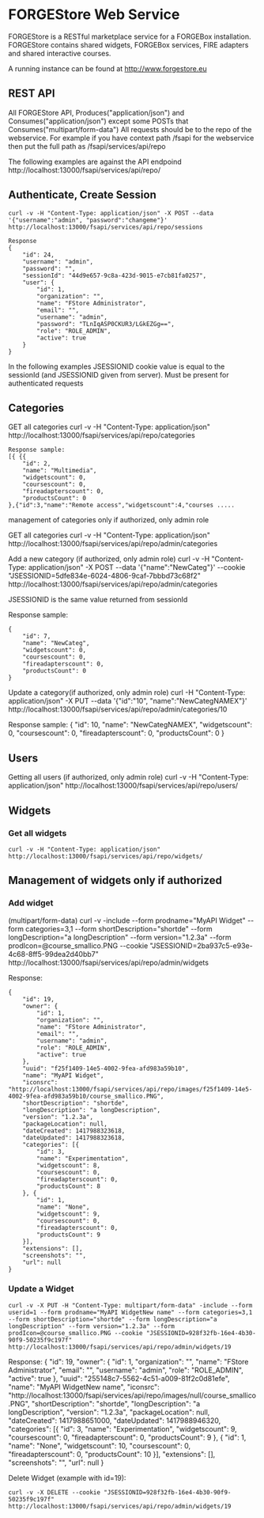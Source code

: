 FORGEStore Web Service
==========

FORGEStore is a RESTful marketplace service for a FORGEBox installation.
FORGEStore contains shared widgets, FORGEBox services, FIRE adapters and shared interactive courses.

A running instance can be found at http://www.forgestore.eu


REST API
--------

All FORGEStore API,  Produces("application/json") and Consumes("application/json") except some POSTs that Consumes("multipart/form-data")
All requests should be to the repo of the webservice. 
For example if you have context path /fsapi for the webservice then put the full path as /fsapi/services/api/repo

The following examples are against the  API endpoind
http://localhost:13000/fsapi/services/api/repo/


Authenticate, Create Session
----------------------------
    curl -v -H "Content-Type: application/json" -X POST --data '{"username":"admin", "password":"changeme"}' http://localhost:13000/fsapi/services/api/repo/sessions

    Response
    {
        "id": 24,
        "username": "admin",
        "password": "",
        "sessionId": "44d9e657-9c8a-423d-9015-e7cb81fa0257",
        "user": {
            "id": 1,
            "organization": "",
            "name": "FStore Administrator",
            "email": "",
            "username": "admin",
            "password": "TLnIqASP0CKUR3/LGkEZGg==",
            "role": "ROLE_ADMIN",
            "active": true
        }
    }

In the following examples JSESSIONID cookie value is equal to the sessionId (and JSESSIONID given from server). Must be present for authenticated requests


Categories
----------
GET all categories
    curl -v -H "Content-Type: application/json" http://localhost:13000/fsapi/services/api/repo/categories
    
    Response sample:
    [{ {{
        "id": 2,
        "name": "Multimedia",
        "widgetscount": 0,
        "coursescount": 0,
        "fireadapterscount": 0,
        "productsCount": 0
    },{"id":3,"name":"Remote access","widgetscount":4,"courses .....


management of categories only if authorized, only admin role


GET all categories
    curl -v -H "Content-Type: application/json" http://localhost:13000/fsapi/services/api/repo/admin/categories

Add a new category (if authorized, only admin role)
    curl -v -H "Content-Type: application/json" -X POST --data '{"name":"NewCateg"}' --cookie "JSESSIONID=5dfe834e-6024-4806-9caf-7bbbd73c68f2"  http://localhost:13000/fsapi/services/api/repo/admin/categories

JSESSIONID is the same value returned from sessionId

Response sample:

    {
        "id": 7,
        "name": "NewCateg",
        "widgetscount": 0,
        "coursescount": 0,
        "fireadapterscount": 0,
        "productsCount": 0
    }

Update a category(if authorized, only admin role)
    curl -H "Content-Type: application/json" -X PUT --data '{"id":"10", "name":"NewCategNAMEX"}'  http://localhost:13000/fsapi/services/api/repo/admin/categories/10

Response sample:
    {
        "id": 10,
        "name": "NewCategNAMEX",
        "widgetscount": 0,
        "coursescount": 0,
        "fireadapterscount": 0,
        "productsCount": 0
    }


Users
-----
Getting all users (if authorized, only admin role)
    curl -v -H "Content-Type: application/json" http://localhost:13000/fsapi/services/api/repo/users/

Widgets
-------
### Get all widgets
    curl -v -H "Content-Type: application/json" http://localhost:13000/fsapi/services/api/repo/widgets/

## Management of widgets only if authorized

### Add widget 
(multipart/form-data)
    curl -v -include --form prodname="MyAPI Widget" --form categories=3,1 --form shortDescription="shortde" --form longDescription="a longDescription" --form version="1.2.3a" --form prodIcon=@course_smallico.PNG --cookie "JSESSIONID=2ba937c5-e93e-4c68-8ff5-99dea2d40bb7"  http://localhost:13000/fsapi/services/api/repo/admin/widgets

Response:

    {
        "id": 19,
        "owner": {
            "id": 1,
            "organization": "",
            "name": "FStore Administrator",
            "email": "",
            "username": "admin",
            "role": "ROLE_ADMIN",
            "active": true
        },
        "uuid": "f25f1409-14e5-4002-9fea-afd983a59b10",
        "name": "MyAPI Widget",
        "iconsrc": "http://localhost:13000/fsapi/services/api/repo/images/f25f1409-14e5-4002-9fea-afd983a59b10/course_smallico.PNG",
        "shortDescription": "shortde",
        "longDescription": "a longDescription",
        "version": "1.2.3a",
        "packageLocation": null,
        "dateCreated": 1417988323618,
        "dateUpdated": 1417988323618,
        "categories": [{
            "id": 3,
            "name": "Experimentation",
            "widgetscount": 8,
            "coursescount": 0,
            "fireadapterscount": 0,
            "productsCount": 8
        }, {
            "id": 1,
            "name": "None",
            "widgetscount": 9,
            "coursescount": 0,
            "fireadapterscount": 0,
            "productsCount": 9
        }],
        "extensions": [],
        "screenshots": "",
        "url": null
    }



### Update a Widget

    curl -v -X PUT -H "Content-Type: multipart/form-data" -include --form userid=1 --form prodname="MyAPI WidgetNew name" --form categories=3,1 --form shortDescription="shortde" --form longDescription="a longDescription" --form version="1.2.3a" --form prodIcon=@course_smallico.PNG --cookie "JSESSIONID=928f32fb-16e4-4b30-90f9-50235f9c197f"  http://localhost:13000/fsapi/services/api/repo/admin/widgets/19

Response:
    {
        "id": 19,
        "owner": {
            "id": 1,
            "organization": "",
            "name": "FStore Administrator",
            "email": "",
            "username": "admin",
            "role": "ROLE_ADMIN",
            "active": true
        },
        "uuid": "255148c7-5562-4c51-a009-81f2c0d81efe",
        "name": "MyAPI WidgetNew name",
        "iconsrc": "http://localhost:13000/fsapi/services/api/repo/images/null/course_smallico.PNG",
        "shortDescription": "shortde",
        "longDescription": "a longDescription",
        "version": "1.2.3a",
        "packageLocation": null,
        "dateCreated": 1417988651000,
        "dateUpdated": 1417988946320,
        "categories": [{
            "id": 3,
            "name": "Experimentation",
            "widgetscount": 9,
            "coursescount": 0,
            "fireadapterscount": 0,
            "productsCount": 9
        }, {
            "id": 1,
            "name": "None",
            "widgetscount": 10,
            "coursescount": 0,
            "fireadapterscount": 0,
            "productsCount": 10
        }],
        "extensions": [],
        "screenshots": "",
        "url": null
    }


Delete Widget (example with id=19):

    curl -v -X DELETE --cookie "JSESSIONID=928f32fb-16e4-4b30-90f9-50235f9c197f" http://localhost:13000/fsapi/services/api/repo/admin/widgets/19























